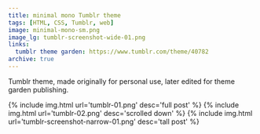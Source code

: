 ```yaml
---
title: minimal mono Tumblr theme
tags: [HTML, CSS, Tumblr, web]
image: minimal-mono-sm.png
image_lg: tumblr-screenshot-wide-01.png
links:
  tumblr theme garden: https://www.tumblr.com/theme/40782
archive: true
---
```

Tumblr theme, made originally for personal use, later edited for theme garden publishing. 

{% include img.html url='tumblr-01.png' desc='full post' %}
{% include img.html url='tumblr-02.png' desc='scrolled down' %}
{% include img.html url='tumblr-screenshot-narrow-01.png' desc='tall post' %}